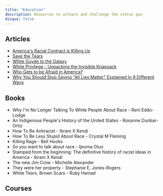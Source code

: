 ```yaml
---
title: "Education"
description: Resources to unlearn and challenge the status quo
disqus: false
---
```


## Articles

* [America's Racial Contract is Killing Us](https://www.theatlantic.com/ideas/archive/2020/05/americas-racial-contract-showing/611389/)
* [Save the Tears](https://tatianamac.com/posts/save-the-tears)
* [White Guyde to the Galaxy](https://tatianamac.com/posts/white-guyde/)
* [White Privilege - Unpacking the Invisible Knapsack](http://convention.myacpa.org/houston2018/wp-content/uploads/2017/11/UnpackingTheKnapsack.pdf)
* [Who Gets to be Afraid in America?](https://www.theatlantic.com/ideas/archive/2020/05/ahmaud-arbery/611539/)
* [Why You Should Stop Saying "All Lies Matter" Explained in 9 Different Ways](https://www.vox.com/2016/7/11/12136140/black-all-lives-matter)

## Books

* Why I'm No Longer Talking To White People About Race - Reni Eddo-Lodge
* An Indigenous People's History of the United States - Roxanne Dunbar-Ortiz
* How To Be Antiracist - Ibram X Kendi
* How To Be Less Stupid About Race - Crystal M Fleming
* Killing Rage - Bell Hooks
* So you want to talk about race - Ijeoma Oluo
* Stamped from the beginning: The definitive history of racist ideas in America - Ibram X Kendi
* The new Jim Crow - Michelle Alexander
* They were her property - Stephanie E. Jones-Rogers
* White Tears, Brown Scars - Ruby Hamad

## Courses



